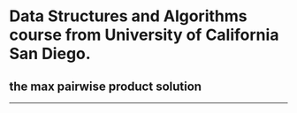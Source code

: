 # Data Structures and Algorithms course from University of California San Diego.
## the max pairwise product solution


---
